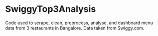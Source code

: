 # SwiggyTop3Analysis
 Code used to scrape, clean, preprocess, analyse, and dashboard menu data from 3 restaurants in Bangalore. Data taken from Swiggy.com.
